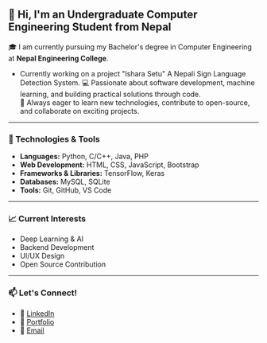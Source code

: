 ## 👋 Hi, I'm an Undergraduate Computer Engineering Student from Nepal

🎓 I am currently pursuing my Bachelor's degree in Computer Engineering at **Nepal Engineering College**.
  - Currently working on a project "Ishara Setu" A Nepali Sign Language Detection System.
💻 Passionate about software development, machine learning, and building practical solutions through code.  
🚀 Always eager to learn new technologies, contribute to open-source, and collaborate on exciting projects.

---

### 🔧 Technologies & Tools
- **Languages:** Python, C/C++, Java, PHP  
- **Web Development:** HTML, CSS, JavaScript, Bootstrap  
- **Frameworks & Libraries:** TensorFlow, Keras 
- **Databases:** MySQL, SQLite  
- **Tools:** Git, GitHub, VS Code

---

### 📈 Current Interests
- Deep Learning & AI  
- Backend Development  
- UI/UX Design  
- Open Source Contribution  

---

### 📫 Let's Connect!
- 💼 [LinkedIn](www.linkedin.com/in/dipsonthapa) 
- 📝 [Portfolio](https://dipsonthapa.com.np)
- 📧 [Email](mailto:dipsonthaapa@gmail.com)


